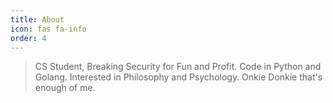 ```yaml
---
title: About
icon: fas fa-info
order: 4
---
```



> CS Student, Breaking Security for Fun and Profit. Code in Python and Golang. Interested in Philosophy and Psychology. Onkie Donkie that's enough of me.
